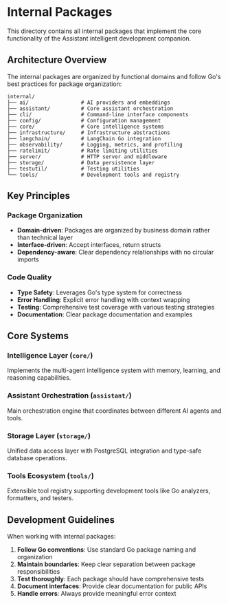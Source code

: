 # Internal Packages

This directory contains all internal packages that implement the core functionality of the Assistant intelligent development companion.

## Architecture Overview

The internal packages are organized by functional domains and follow Go's best practices for package organization:

```
internal/
├── ai/                 # AI providers and embeddings
├── assistant/          # Core assistant orchestration
├── cli/                # Command-line interface components
├── config/             # Configuration management
├── core/               # Core intelligence systems
├── infrastructure/     # Infrastructure abstractions
├── langchain/          # LangChain Go integration
├── observability/      # Logging, metrics, and profiling
├── ratelimit/          # Rate limiting utilities
├── server/             # HTTP server and middleware
├── storage/            # Data persistence layer
├── testutil/           # Testing utilities
└── tools/              # Development tools and registry
```

## Key Principles

### Package Organization
- **Domain-driven**: Packages are organized by business domain rather than technical layer
- **Interface-driven**: Accept interfaces, return structs
- **Dependency-aware**: Clear dependency relationships with no circular imports

### Code Quality
- **Type Safety**: Leverages Go's type system for correctness
- **Error Handling**: Explicit error handling with context wrapping
- **Testing**: Comprehensive test coverage with various testing strategies
- **Documentation**: Clear package documentation and examples

## Core Systems

### Intelligence Layer (`core/`)
Implements the multi-agent intelligence system with memory, learning, and reasoning capabilities.

### Assistant Orchestration (`assistant/`)
Main orchestration engine that coordinates between different AI agents and tools.

### Storage Layer (`storage/`)
Unified data access layer with PostgreSQL integration and type-safe database operations.

### Tools Ecosystem (`tools/`)
Extensible tool registry supporting development tools like Go analyzers, formatters, and testers.

## Development Guidelines

When working with internal packages:

1. **Follow Go conventions**: Use standard Go package naming and organization
2. **Maintain boundaries**: Keep clear separation between package responsibilities  
3. **Test thoroughly**: Each package should have comprehensive tests
4. **Document interfaces**: Provide clear documentation for public APIs
5. **Handle errors**: Always provide meaningful error context